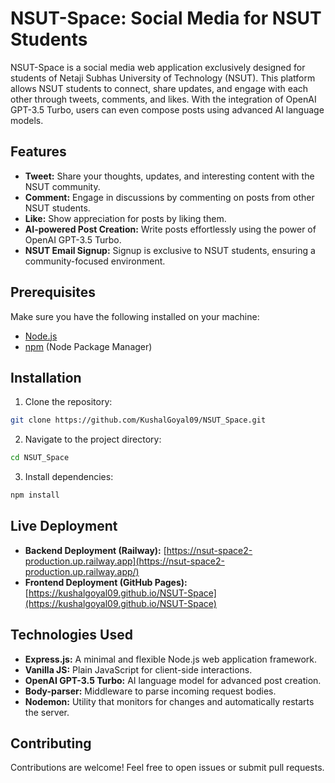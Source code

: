 # NSUT-Space: Social Media for NSUT Students

NSUT-Space is a social media web application exclusively designed for students of Netaji Subhas University of Technology (NSUT). This platform allows NSUT students to connect, share updates, and engage with each other through tweets, comments, and likes. With the integration of OpenAI GPT-3.5 Turbo, users can even compose posts using advanced AI language models.

## Features

- **Tweet:** Share your thoughts, updates, and interesting content with the NSUT community.
- **Comment:** Engage in discussions by commenting on posts from other NSUT students.
- **Like:** Show appreciation for posts by liking them.
- **AI-powered Post Creation:** Write posts effortlessly using the power of OpenAI GPT-3.5 Turbo.
- **NSUT Email Signup:** Signup is exclusive to NSUT students, ensuring a community-focused environment.

## Prerequisites

Make sure you have the following installed on your machine:

- [Node.js](https://nodejs.org/)
- [npm](https://www.npmjs.com/) (Node Package Manager)

## Installation

1. Clone the repository:

```bash
git clone https://github.com/KushalGoyal09/NSUT_Space.git
```

2. Navigate to the project directory:

```bash
cd NSUT_Space
```

3. Install dependencies:

```bash
npm install
```
## Live Deployment

- **Backend Deployment (Railway):** [https://nsut-space2-production.up.railway.app](https://nsut-space2-production.up.railway.app/)
- **Frontend Deployment (GitHub Pages):** [https://kushalgoyal09.github.io/NSUT-Space](https://kushalgoyal09.github.io/NSUT-Space)

## Technologies Used

- **Express.js:** A minimal and flexible Node.js web application framework.
- **Vanilla JS:** Plain JavaScript for client-side interactions.
- **OpenAI GPT-3.5 Turbo:** AI language model for advanced post creation.
- **Body-parser:** Middleware to parse incoming request bodies.
- **Nodemon:** Utility that monitors for changes and automatically restarts the server.

## Contributing

Contributions are welcome! Feel free to open issues or submit pull requests.
